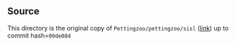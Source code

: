 ## Source
This directory is the original copy of `Pettingzoo/pettingzoo/sisl` ([link](https://github.com/Farama-Foundation/PettingZoo/tree/master/pettingzoo/sisl)) up to commit hash=`09de084`
